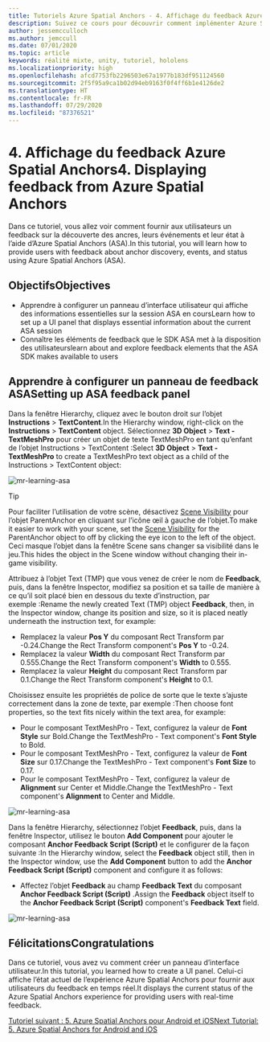 ```yaml
---
title: Tutoriels Azure Spatial Anchors - 4. Affichage du feedback Azure Spatial Anchors
description: Suivez ce cours pour découvrir comment implémenter Azure Spatial Anchors dans une application de réalité mixte.
author: jessemcculloch
ms.author: jemccull
ms.date: 07/01/2020
ms.topic: article
keywords: réalité mixte, unity, tutoriel, hololens
ms.localizationpriority: high
ms.openlocfilehash: afcd7753fb2296503e67a1977b183df951124560
ms.sourcegitcommit: 2f5f95a9ca1b02d94eb9163f0f4ff6b1e4126de2
ms.translationtype: HT
ms.contentlocale: fr-FR
ms.lasthandoff: 07/29/2020
ms.locfileid: "87376521"
---
```

# <a name="4-displaying-feedback-from-azure-spatial-anchors"></a><span data-ttu-id="06778-105">4. Affichage du feedback Azure Spatial Anchors</span><span class="sxs-lookup"><span data-stu-id="06778-105">4. Displaying feedback from Azure Spatial Anchors</span></span>

<span data-ttu-id="06778-106">Dans ce tutoriel, vous allez voir comment fournir aux utilisateurs un feedback sur la découverte des ancres, leurs événements et leur état à l’aide d’Azure Spatial Anchors (ASA).</span><span class="sxs-lookup"><span data-stu-id="06778-106">In this tutorial, you will learn how to provide users with feedback about anchor discovery, events, and status using Azure Spatial Anchors (ASA).</span></span>

## <a name="objectives"></a><span data-ttu-id="06778-107">Objectifs</span><span class="sxs-lookup"><span data-stu-id="06778-107">Objectives</span></span>

* <span data-ttu-id="06778-108">Apprendre à configurer un panneau d’interface utilisateur qui affiche des informations essentielles sur la session ASA en cours</span><span class="sxs-lookup"><span data-stu-id="06778-108">Learn how to set up a UI panel that displays essential information about the current ASA session</span></span>
* <span data-ttu-id="06778-109">Connaître les éléments de feedback que le SDK ASA met à la disposition des utilisateurs</span><span class="sxs-lookup"><span data-stu-id="06778-109">learn about and explore feedback elements that the ASA SDK makes available to users</span></span>

## <a name="setting-up-asa-feedback-panel"></a><span data-ttu-id="06778-110">Apprendre à configurer un panneau de feedback ASA</span><span class="sxs-lookup"><span data-stu-id="06778-110">Setting up ASA feedback panel</span></span>

<span data-ttu-id="06778-111">Dans la fenêtre Hierarchy, cliquez avec le bouton droit sur l’objet **Instructions** > **TextContent**.</span><span class="sxs-lookup"><span data-stu-id="06778-111">In the Hierarchy window, right-click on the **Instructions** > **TextContent** object.</span></span> <span data-ttu-id="06778-112">Sélectionnez **3D Object** > **Text - TextMeshPro** pour créer un objet de texte TextMeshPro en tant qu’enfant de l’objet Instructions > TextContent :</span><span class="sxs-lookup"><span data-stu-id="06778-112">Select **3D Object** > **Text - TextMeshPro** to create a TextMeshPro text object as a child of the Instructions > TextContent object:</span></span>

![mr-learning-asa](images/mr-learning-asa/asa-04-section1-step1-1.png)

> [!TIP]
> <span data-ttu-id="06778-114">Pour faciliter l’utilisation de votre scène, désactivez <a href="https://docs.unity3d.com/Manual/SceneVisibility.html" target="_blank">Scene Visibility</a> pour l’objet ParentAnchor en cliquant sur l’icône œil à gauche de l’objet.</span><span class="sxs-lookup"><span data-stu-id="06778-114">To make it easier to work with your scene, set the  <a href="https://docs.unity3d.com/Manual/SceneVisibility.html" target="_blank">Scene Visibility</a> for the ParentAnchor object to off by clicking the eye icon to the left of the object.</span></span> <span data-ttu-id="06778-115">Ceci masque l’objet dans la fenêtre Scene sans changer sa visibilité dans le jeu.</span><span class="sxs-lookup"><span data-stu-id="06778-115">This hides the object in the Scene window without changing their in-game visibility.</span></span>

<span data-ttu-id="06778-116">Attribuez à l’objet Text (TMP) que vous venez de créer le nom de **Feedback**, puis, dans la fenêtre Inspector, modifiez sa position et sa taille de manière à ce qu’il soit placé bien en dessous du texte d’instruction, par exemple :</span><span class="sxs-lookup"><span data-stu-id="06778-116">Rename the newly created Text (TMP) object **Feedback**, then, in the Inspector window, change its position and size, so it is placed neatly underneath the instruction text, for example:</span></span>

* <span data-ttu-id="06778-117">Remplacez la valeur **Pos Y** du composant Rect Transform par -0.24.</span><span class="sxs-lookup"><span data-stu-id="06778-117">Change the Rect Transform component's **Pos Y** to -0.24.</span></span>
* <span data-ttu-id="06778-118">Remplacez la valeur **Width** du composant Rect Transform par 0.555.</span><span class="sxs-lookup"><span data-stu-id="06778-118">Change the Rect Transform component's **Width** to 0.555.</span></span>
* <span data-ttu-id="06778-119">Remplacez la valeur **Height** du composant Rect Transform par 0.1.</span><span class="sxs-lookup"><span data-stu-id="06778-119">Change the Rect Transform component's **Height** to 0.1.</span></span>

<span data-ttu-id="06778-120">Choisissez ensuite les propriétés de police de sorte que le texte s’ajuste correctement dans la zone de texte, par exemple :</span><span class="sxs-lookup"><span data-stu-id="06778-120">Then choose font properties, so the text fits nicely within the text area, for example:</span></span>

* <span data-ttu-id="06778-121">Pour le composant TextMeshPro - Text, configurez la valeur de **Font Style** sur Bold.</span><span class="sxs-lookup"><span data-stu-id="06778-121">Change the TextMeshPro - Text component's **Font Style** to Bold.</span></span>
* <span data-ttu-id="06778-122">Pour le composant TextMeshPro - Text, configurez la valeur de **Font Size** sur 0.17.</span><span class="sxs-lookup"><span data-stu-id="06778-122">Change the TextMeshPro - Text component's **Font Size** to 0.17.</span></span>
* <span data-ttu-id="06778-123">Pour le composant TextMeshPro - Text, configurez la valeur de **Alignment** sur Center et Middle.</span><span class="sxs-lookup"><span data-stu-id="06778-123">Change the TextMeshPro - Text component's **Alignment** to Center and Middle.</span></span>

![mr-learning-asa](images/mr-learning-asa/asa-04-section1-step1-2.png)

<span data-ttu-id="06778-125">Dans la fenêtre Hierarchy, sélectionnez l’objet **Feedback**, puis, dans la fenêtre Inspector, utilisez le bouton **Add Component** pour ajouter le composant **Anchor Feedback Script (Script)** et le configurer de la façon suivante :</span><span class="sxs-lookup"><span data-stu-id="06778-125">In the Hierarchy window, select the **Feedback** object still, then in the Inspector window, use the **Add Component** button to add the **Anchor Feedback Script (Script)** component and configure it as follows:</span></span>

* <span data-ttu-id="06778-126">Affectez l’objet **Feedback** au champ **Feedback Text** du composant **Anchor Feedback Script (Script)** .</span><span class="sxs-lookup"><span data-stu-id="06778-126">Assign the **Feedback** object itself to the **Anchor Feedback Script (Script)** component's **Feedback Text** field.</span></span>

![mr-learning-asa](images/mr-learning-asa/asa-04-section1-step1-3.png)

## <a name="congratulations"></a><span data-ttu-id="06778-128">Félicitations</span><span class="sxs-lookup"><span data-stu-id="06778-128">Congratulations</span></span>

<span data-ttu-id="06778-129">Dans ce tutoriel, vous avez vu comment créer un panneau d’interface utilisateur.</span><span class="sxs-lookup"><span data-stu-id="06778-129">In this tutorial, you learned how to create a UI panel.</span></span> <span data-ttu-id="06778-130">Celui-ci affiche l’état actuel de l’expérience Azure Spatial Anchors pour fournir aux utilisateurs du feedback en temps réel.</span><span class="sxs-lookup"><span data-stu-id="06778-130">It displays the current status of the Azure Spatial Anchors experience for providing users with real-time feedback.</span></span>

[<span data-ttu-id="06778-131">Tutoriel suivant : 5. Azure Spatial Anchors pour Android et iOS</span><span class="sxs-lookup"><span data-stu-id="06778-131">Next Tutorial: 5. Azure Spatial Anchors for Android and iOS</span></span>](mr-learning-asa-05.md)
